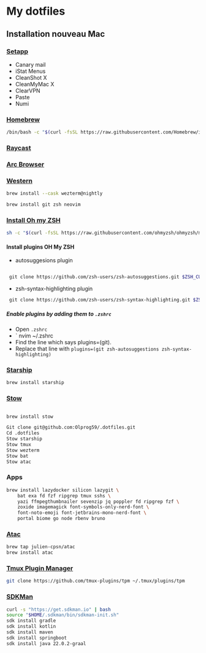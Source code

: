 # My dotfiles

## Installation nouveau Mac

### [Setapp](https://my.setapp.com/subscription)

- Canary mail
- iStat Menus
- CleanShot X
- CleanMyMac X
- ClearVPN
- Paste
- Numi

### [Homebrew](https://brew.sh)

```bash
/bin/bash -c "$(curl -fsSL https://raw.githubusercontent.com/Homebrew/install/HEAD/install.sh)"
```

### [Raycast](https://www.raycast.com)

### [Arc Browser](https://arc.net)

### [Western](https://wezfurlong.org/wezterm/index.html)

```bash
brew install --cask wezterm@nightly
```

```bash
brew install git zsh neovim
```

### [Install Oh my ZSH](https://ohmyz.sh/)

```bash
sh -c "$(curl -fsSL https://raw.githubusercontent.com/ohmyzsh/ohmyzsh/master/tools/install.sh)"
```

#### Install plugins OH My ZSH

- autosuggesions plugin

```bash

 git clone https://github.com/zsh-users/zsh-autosuggestions.git $ZSH_CUSTOM/plugins/zsh-autosuggestion

```

- zsh-syntax-highlighting plugin

```bash
 git clone https://github.com/zsh-users/zsh-syntax-highlighting.git $ZSH_CUSTOM/plugins/zsh-syntax-highlighting
```

##### Enable plugins by adding them to `.zshrc`

- Open `.zshrc`
- ` nvim ~/.zshrc
- Find the line which says plugins=(git).
- Replace that line with `plugins=(git zsh-autosuggestions zsh-syntax-highlighting)`

### [Starship](https://starship.rs/guide/)

```bash
brew install starship
```

### [Stow](https://www.gnu.org/software/stow/)

```bash

brew install stow
```

```bash
Git clone git@github.com:Olprog59/.dotfiles.git
Cd .dotfiles
Stow starship
Stow tmux
Stow wezterm
Stow bat
Stow atac
```

### Apps

```bash
brew install lazydocker silicon lazygit \
    bat exa fd fzf ripgrep tmux sshs \
    yazi ffmpegthumbnailer sevenzip jq poppler fd ripgrep fzf \
    zoxide imagemagick font-symbols-only-nerd-font \
    font-noto-emoji font-jetbrains-mono-nerd-font \
    portal biome go node rbenv bruno
```

### [Atac](https://github.com/Julien-cpsn/ATAC)

```bash
brew tap julien-cpsn/atac
brew install atac

```

### [Tmux Plugin Manager](https://github.com/tmux-plugins/tpm)

```bash
git clone https://github.com/tmux-plugins/tpm ~/.tmux/plugins/tpm
```

### [SDKMan](https://sdkman.io/)

```bash
curl -s "https://get.sdkman.io" | bash
source "$HOME/.sdkman/bin/sdkman-init.sh"
sdk install gradle
sdk install kotlin
sdk install maven
sdk install springboot
sdk install java 22.0.2-graal
```
